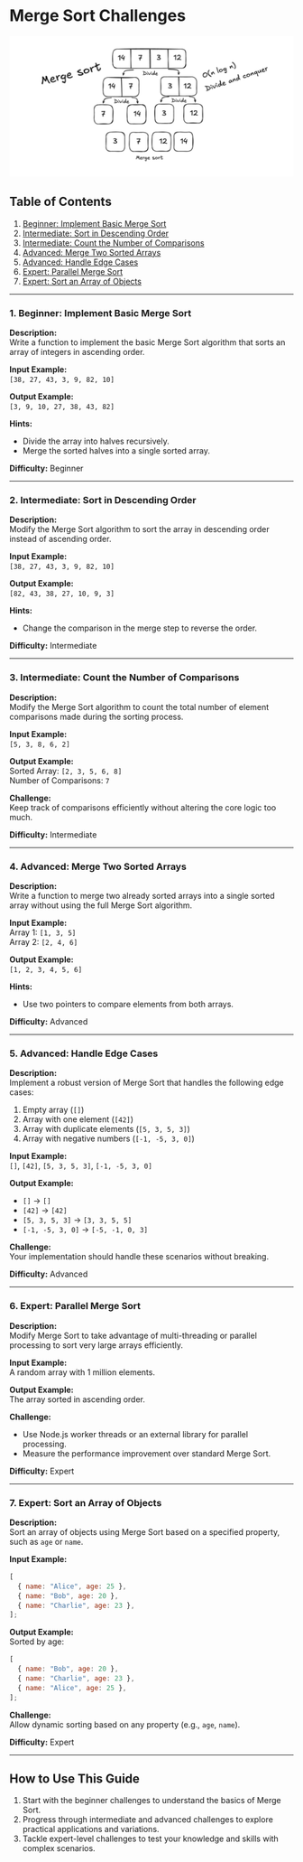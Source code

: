 # Merge Sort Challenges

![alt text](merge-sort.png "Merge Sort")

## Table of Contents

1. [Beginner: Implement Basic Merge Sort](#1-beginner-implement-basic-merge-sort)
2. [Intermediate: Sort in Descending Order](#2-intermediate-sort-in-descending-order)
3. [Intermediate: Count the Number of Comparisons](#3-intermediate-count-the-number-of-comparisons)
4. [Advanced: Merge Two Sorted Arrays](#4-advanced-merge-two-sorted-arrays)
5. [Advanced: Handle Edge Cases](#5-advanced-handle-edge-cases)
6. [Expert: Parallel Merge Sort](#6-expert-parallel-merge-sort)
7. [Expert: Sort an Array of Objects](#7-expert-sort-an-array-of-objects)

---

### **1. Beginner: Implement Basic Merge Sort**

**Description:**  
Write a function to implement the basic Merge Sort algorithm that sorts an array of integers in ascending order.

**Input Example:**  
`[38, 27, 43, 3, 9, 82, 10]`

**Output Example:**  
`[3, 9, 10, 27, 38, 43, 82]`

**Hints:**

- Divide the array into halves recursively.
- Merge the sorted halves into a single sorted array.

**Difficulty:** Beginner

---

### **2. Intermediate: Sort in Descending Order**

**Description:**  
Modify the Merge Sort algorithm to sort the array in descending order instead of ascending order.

**Input Example:**  
`[38, 27, 43, 3, 9, 82, 10]`

**Output Example:**  
`[82, 43, 38, 27, 10, 9, 3]`

**Hints:**

- Change the comparison in the merge step to reverse the order.

**Difficulty:** Intermediate

---

### **3. Intermediate: Count the Number of Comparisons**

**Description:**  
Modify the Merge Sort algorithm to count the total number of element comparisons made during the sorting process.

**Input Example:**  
`[5, 3, 8, 6, 2]`

**Output Example:**  
Sorted Array: `[2, 3, 5, 6, 8]`  
Number of Comparisons: `7`

**Challenge:**  
Keep track of comparisons efficiently without altering the core logic too much.

**Difficulty:** Intermediate

---

### **4. Advanced: Merge Two Sorted Arrays**

**Description:**  
Write a function to merge two already sorted arrays into a single sorted array without using the full Merge Sort algorithm.

**Input Example:**  
Array 1: `[1, 3, 5]`  
Array 2: `[2, 4, 6]`

**Output Example:**  
`[1, 2, 3, 4, 5, 6]`

**Hints:**

- Use two pointers to compare elements from both arrays.

**Difficulty:** Advanced

---

### **5. Advanced: Handle Edge Cases**

**Description:**  
Implement a robust version of Merge Sort that handles the following edge cases:

1. Empty array (`[]`)
2. Array with one element (`[42]`)
3. Array with duplicate elements (`[5, 3, 5, 3]`)
4. Array with negative numbers (`[-1, -5, 3, 0]`)

**Input Example:**  
`[]`, `[42]`, `[5, 3, 5, 3]`, `[-1, -5, 3, 0]`

**Output Example:**

- `[]` → `[]`
- `[42]` → `[42]`
- `[5, 3, 5, 3]` → `[3, 3, 5, 5]`
- `[-1, -5, 3, 0]` → `[-5, -1, 0, 3]`

**Challenge:**  
Your implementation should handle these scenarios without breaking.

**Difficulty:** Advanced

---

### **6. Expert: Parallel Merge Sort**

**Description:**  
Modify Merge Sort to take advantage of multi-threading or parallel processing to sort very large arrays efficiently.

**Input Example:**  
A random array with 1 million elements.

**Output Example:**  
The array sorted in ascending order.

**Challenge:**

- Use Node.js worker threads or an external library for parallel processing.
- Measure the performance improvement over standard Merge Sort.

**Difficulty:** Expert

---

### **7. Expert: Sort an Array of Objects**

**Description:**  
Sort an array of objects using Merge Sort based on a specified property, such as `age` or `name`.

**Input Example:**

```javascript
[
  { name: "Alice", age: 25 },
  { name: "Bob", age: 20 },
  { name: "Charlie", age: 23 },
];
```

**Output Example:**  
Sorted by age:

```javascript
[
  { name: "Bob", age: 20 },
  { name: "Charlie", age: 23 },
  { name: "Alice", age: 25 },
];
```

**Challenge:**  
Allow dynamic sorting based on any property (e.g., `age`, `name`).

**Difficulty:** Expert

---

## How to Use This Guide

1. Start with the beginner challenges to understand the basics of Merge Sort.
2. Progress through intermediate and advanced challenges to explore practical applications and variations.
3. Tackle expert-level challenges to test your knowledge and skills with complex scenarios.
